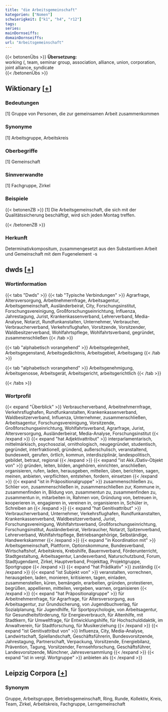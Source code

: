 ```yaml
---
title: "die Arbeitsgemeinschaft"
kategorien: ["Nomen"]
schwierigkeit: ["k1", "h4", "r12"]
tags:
series:
mainDornseiffs:
domainDornseiffs:
url: "Arbeitsgemeinschaft"
---
```


{{< betonenÜbs >}}
**Übersetzung:**  
working (, team, seminar group, association, alliance, union, corporation, joint alliance, syndicate  
{{< /betonenÜbs >}}

## Wiktionary [[+](https://de.wiktionary.org/wiki/Arbeitsgemeinschaft)]

### Bedeutungen
[1] Gruppe von Personen, die zur gemeinsamen Arbeit zusammenkommen  

### Synonyme
[1] Arbeitsgruppe, Arbeitskreis  

### Oberbegriffe
[1] Gemeinschaft  

### Sinnverwandte
[1] Fachgruppe, Zirkel  

### Beispiele
{{< betonenZB >}}
[1] Die Arbeitsgemeinschaft, die sich mit der Qualitätssicherung beschäftigt, wird sich jeden Montag treffen.  

{{< /betonenZB >}}
### Herkunft
Determinativkompositum, zusammengesetzt aus den Substantiven Arbeit und Gemeinschaft mit dem Fugenelement -s  



## dwds [[+](https://www.dwds.de/wb/Arbeitsgemeinschaft)]

### Wortinformation
{{< tabs "Dwds" >}}
{{< tab "Typische Verbindungen" >}}
Agrarfrage, Altersversorgung, Arbeitnehmernfrage, Arbeitsagentur, Arbeitsgemeinschaft, Ausländerbeirat, City, Forschungsinstitut, Forschungsvereinigung, Großforschungseinrichtung, Influenza, Jahrestagung, Jurist, Krankenkassenverband, Lehrerverband, Media-Analyse, Notarzt, Rundfunkanstalten, Unternehmer, Verbraucher, Verbraucherverband, Verkehrsflughafen, Vorsitzende, Vorsitzender, Waldbesitzerverband, Wohlfahrtspflege, Wohlfahrtsverband, gegründet, zusammenschließen
{{< /tab >}}

{{< tab "alphabetisch vorangehend" >}}
Arbeitsgelegenheit, Arbeitsgegenstand, Arbeitsgedächtnis, Arbeitsgebiet, Arbeitsgang
{{< /tab >}}

{{< tab "alphabetisch vorangehend" >}}
Arbeitsgenehmigung, Arbeitsgenosse, Arbeitsgerät, Arbeitsgericht, arbeitsgerichtlich
{{< /tab >}}

{{< /tabs >}}

### Wortprofil
{{< expand "Überblick" >}} Verbraucherverband, Arbeitnehmernfrage, Verkehrsflughafen, Rundfunkanstalten, Krankenkassenverband, Waldbesitzerverband, Influenza, Unternehmer, zusammenschließen, Arbeitsagentur, Forschungsvereinigung, Vorsitzende, Großforschungseinrichtung, Wohlfahrtsverband, Agrarfrage, Jurist, Altersversorgung, Ausländerbeirat, Media-Analyse, Forschungsinstitut {{< /expand >}}
{{< expand "hat Adjektivattribut" >}} interparlamentarisch, mittelmärkisch, psychosozial, ornithologisch, neugegründet, studentisch, gegründet, interfraktionell, gründend, außerschulisch, veranstaltend, bundesweit, gerufen, örtlich, kommun, interdisziplinär, landespolitisch, gebildet, betraut, regional {{< /expand >}}
{{< expand "ist Akk./Dativ-Objekt von" >}} gründen, leiten, bilden, angehören, einrichten, anschließen, organisieren, rufen, laden, herausgeben, mitteilen, üben, berichten, sagen, meinen, anbieten, verpflichten, entstehen, fordern, einsetzen {{< /expand >}}
{{< expand "ist in Präpositionalgruppe" >}} zusammenschließen zu, Schlier von, zusammenschließen in, zusammenschließen zur, Kommune in, zusammenfinden in, Bildung von, zusammentun zu, zusammenfinden zu, zusammentun in, mitarbeiten in, Rahmen von, Gründung von, betreuen in, kooperieren in, engagieren in, vereinen in, organisieren in, Schüler in, Schreiben an {{< /expand >}}
{{< expand "hat Genitivattribut" >}} Verbraucherverband, Unternehmer, Verkehrsflughafen, Rundfunkanstalten, Krankenkassenverband, Waldbesitzerverband, Jurist, Forschungsvereinigung, Wohlfahrtsverband, Großforschungseinrichtung, Forschungsinstitut, Ausländerbeirat, Verbraucher, Notarzt, Spitzenverband, Lehrerverband, Wohlfahrtspflege, Betriebsangehörige, Selbständige, Handwerkskammer {{< /expand >}}
{{< expand "in Koordination mit" >}} Arbeitsgemeinschaft, Plattform, Optionskommune, Bundesverband, Wirtschaftshof, Arbeitskreis, Krebshilfe, Bauernverband, Förderunterricht, Stadtgestaltung, Arbeitsagentur, Landesverband, Naturschutzbund, Forum, Stadtjugendamt, Zirkel, Hauptverband, Projekttag, Projektgruppe, Sportgruppe {{< /expand >}}
{{< expand "hat Prädikativ" >}} zuständig {{< /expand >}}
{{< expand "ist Subjekt von" >}} veranstalten, vorrechnen, herausgeben, laden, monieren, kritisieren, tagen, einladen, zusammenstellen, küren, bemängeln, erarbeiten, gründen, protestieren, begrüßen, appellieren, mitteilen, vergeben, warnen, organisieren {{< /expand >}}
{{< expand "hat Präpositionalgruppe" >}} für Arbeitnehmernfrage, für Agrarfrage, für Altersversorgung, aus Arbeitsagentur, zur Grundsicherung, von Jugendbuchverlag, für Sozialplanung, für Jugendhilfe, für Sportpsychologie, von Arbeitsagentur, für Gesundheitsförderung, für Energieverbrauch, für Altenhilfe, mit Stadtkern, für Umweltfrage, für Entwicklungshilfe, für Hochschuldidaktik, im Anwaltverein, für Stadtforschung, für Musikerziehung {{< /expand >}}
{{< expand "ist Genitivattribut von" >}} Influenza, City, Media-Analyse, Landwirtschaft, Spiellandschaft, Geschäftsführerin, Bundesvorsitzende, Jahrestagung, Partnerschaft, Verpackung, Vorsitzende, Energiebilanz, Prävention, Tagung, Vorsitzender, Fernsehforschung, Geschäftsführer, Landesvorsitzende, Münchner, Jahresversammlung {{< /expand >}}
{{< expand "ist in vergl. Wortgruppe" >}} anbieten als {{< /expand >}}

## Leipzig Corpora [[+](https://corpora.uni-leipzig.de/en/res?word=Arbeitsgemeinschaft&corpusId=deu_newscrawl-public_2018)]


### Synonym
Gruppe, Arbeitsgruppe, Betriebsgemeinschaft, Ring, Runde, Kollektiv, Kreis, Team, Zirkel, Arbeitskreis, Fachgruppe, Lerngemeinschaft

